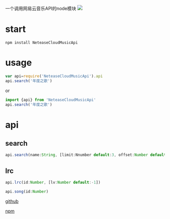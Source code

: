 一个调用网易云音乐API的node模块
![](http://binaryify.github.io/images/api.jpg)
# start
```
npm install NeteaseCloudMusicApi
```
# usage

```js
var api=require('NeteaseCloudMusicApi').api
api.search('年度之歌')
```
or
```js
import {api} from 'NeteaseCloudMusicApi'
api.search('年度之歌')
```

# api
## search
 ```js
api.search(name:String, [limit:Nnumber default:3, offset:Number default:0])
 ```

## lrc
 ```js
api.lrc(id:Number, [lv:Number default:-1])
 ```


 ```js
api.song(id:Number)
 ```

[github](https://github.com/Binaryify/NeteaseCloudMusicApi)

[npm](https://www.npmjs.com/package/NeteaseCloudMusicApi)